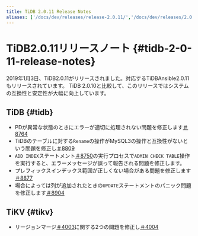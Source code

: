 ```yaml
---
title: TiDB 2.0.11 Release Notes
aliases: ['/docs/dev/releases/release-2.0.11/','/docs/dev/releases/2.0.11/']
---
```


# TiDB2.0.11リリースノート {#tidb-2-0-11-release-notes}

2019年1月3日、TiDB2.0.11がリリースされました。対応するTiDBAnsible2.0.11もリリースされています。 TiDB 2.0.10と比較して、このリリースではシステムの互換性と安定性が大幅に向上しています。

## TiDB {#tidb}

-   PDが異常な状態のときにエラーが適切に処理されない問題を修正します[＃8764](https://github.com/pingcap/tidb/pull/8764)
-   TiDBのテーブルに対する`Rename`の操作がMySQL3の操作と互換性がないという問題を修正し[＃8809](https://github.com/pingcap/tidb/pull/8809)
-   `ADD INDEX`ステートメント[＃8750](https://github.com/pingcap/tidb/pull/8750)の実行プロセスで`ADMIN CHECK TABLE`操作を実行すると、エラーメッセージが誤って報告される問題を修正します。
-   プレフィックスインデックス範囲が正しくない場合がある問題を修正します[＃8877](https://github.com/pingcap/tidb/pull/8877)
-   場合によっては列が追加されたときの`UPDATE`ステートメントのパニック問題を修正します[＃8904](https://github.com/pingcap/tidb/pull/8904)

## TiKV {#tikv}

-   リージョンマージ[＃4003](https://github.com/tikv/tikv/pull/4003)に関する2つの問題を修正し[＃4004](https://github.com/tikv/tikv/pull/4004)
